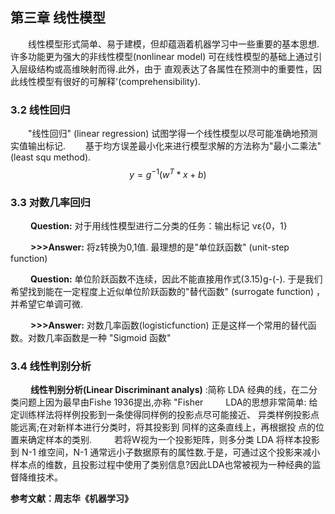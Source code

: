 ## 第三章 线性模型

&emsp;&emsp;线性模型形式简单、易于建模，但却蕴涵着机器学习中一些重要的基本思想.许多功能更为强大的非线性模型(nonlinear model) 可在线性模型的基础上通过引入层级结构或高维映射而得.此外，由于 直观表达了各属性在预测中的重要性，因此线性模型有很好的可解释'(comprehensibility).

### 3.2 线性回归
&emsp;&emsp;"线性回归" (linear regression) 试图学得一个线性模型以尽可能准确地预测实值输出标记.
&emsp;&emsp;基于均方误差最小化来进行模型求解的方法称为"最小二乘法" (least squ method). 
$$y = g^{-1}(w^T*x+b)$$
### 3.3 对数几率回归
&emsp;&emsp; **Question:** 对于用线性模型进行二分类的任务：输出标记 νε{0，1} 

&emsp;&emsp; **>>>Answer:** 将z转换为0,1值. 最理想的是"单位跃函数" (unit-step function) 

&emsp;&emsp; **Question:** 单位阶跃函数不连续，因此不能直接用作式(3.15)g-(-). 于是我们希望找到能在一定程度上近似单位阶跃函数的"替代函数" (surrogate function) ，并希望它单调可微.

&emsp;&emsp; **>>>Answer:** 对数几率函数(logisticfunction) 正是这样一个常用的替代函数。对数几率函数是一种 "Sigmoid 函数"
### 3.4 线性判别分析
&emsp;&emsp; **线性判别分析(Linear Discriminant analys)** :简称 LDA 经典的线，在二分类问题上因为最早由Fishe 1936提出,亦称 "Fisher 
&emsp;&emsp; LDA的思想非常简单: 给定训练样法将样例投影到一条使得同样例的投影点尽可能接近、 异类样例投影点能远离;在对新样本进行分类时，将其投影到 同样的这条直线上，再根据投 点的位置来确定样本的类别.
&emsp;&emsp; 若将W视为一个投影矩阵，则多分类 LDA 将样本投影到 N-1 维空间，N-1 通常远小子数据原有的属性数.于是，可通过这个投影来减小样本点的维数，且投影过程中使用了类别信息?因此LDA也常被视为一种经典的监督降维技术。

**参考文献：周志华《机器学习》**